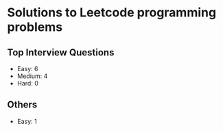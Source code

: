 # Solutions to Leetcode programming problems

## Top Interview Questions
- Easy: 6
- Medium: 4
- Hard: 0
## Others
- Easy: 1